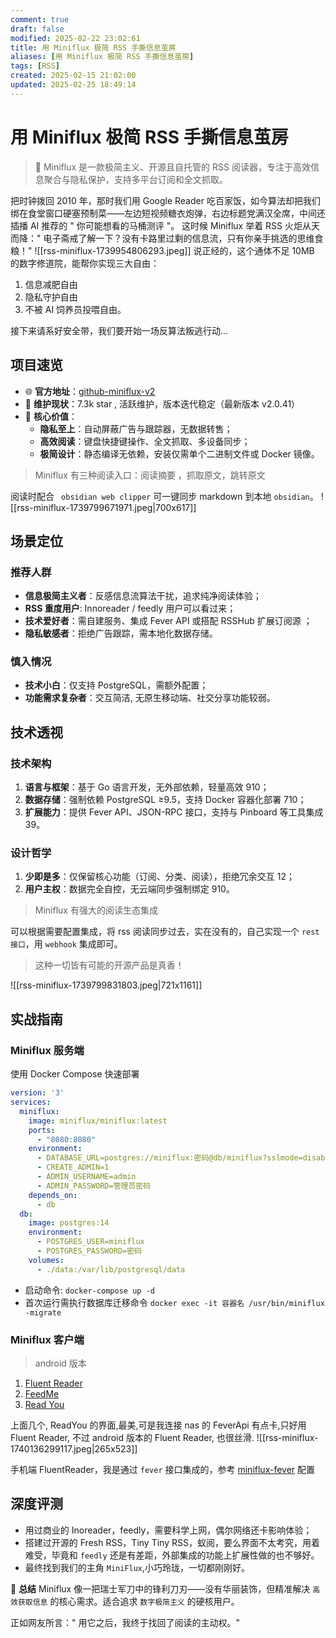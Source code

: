 ```yaml
---
comment: true
draft: false
modified: 2025-02-22 23:02:61
title: 用 Miniflux 极简 RSS 手撕信息茧房
aliases: [用 Miniflux 极简 RSS 手撕信息茧房]
tags: [RSS]
created: 2025-02-15 21:02:00
updated: 2025-02-25 18:49:14
---
```


# 用 Miniflux 极简 RSS 手撕信息茧房

> 🔖 Miniflux 是一款极简主义、开源且自托管的 RSS 阅读器，专注于高效信息聚合与隐私保护，支持多平台订阅和全文抓取。

把时钟拨回 2010 年，那时我们用 Google Reader 吃百家饭，如今算法却把我们绑在食堂窗口硬塞预制菜——左边短视频糖衣炮弹，右边标题党满汉全席，中间还插播 AI 推荐的 " 你可能想看的马桶测评 "。
这时候 Miniflux 举着 RSS 火炬从天而降：" 电子斋戒了解一下？没有卡路里过剩的信息流，只有你亲手挑选的思维食粮！"
![[rss-miniflux-1739954806293.jpeg]]
说正经的，这个通体不足 10MB 的数字修道院，能帮你实现三大自由：

1. 信息减肥自由
2. 隐私守护自由
3. 不被 AI 饲养员投喂自由。

接下来请系好安全带，我们要开始一场反算法叛逃行动…

## 项目速览

* 🌐 **官方地址**：[github-miniflux-v2](https://github.com/miniflux/v2) 
* 👨 **维护现状**：7.3k star , 活跃维护，版本迭代稳定（最新版本 v2.0.41）
* 📌 **核心价值**：
    * **隐私至上**：自动屏蔽广告与跟踪器，无数据转售；
    * **高效阅读**：键盘快捷键操作、全文抓取、多设备同步；
    * **极简设计**：静态编译无依赖，安装仅需单个二进制文件或 Docker 镜像。

> Miniflux 有三种阅读入口：阅读摘要 ，抓取原文，跳转原文

阅读时配合 ` obsidian web clipper` 可一键同步 markdown 到本地 `obsidian`。
![[rss-miniflux-1739799671971.jpeg|700x617]]

## 场景定位

### 推荐人群

* **信息极简主义者**：反感信息流算法干扰，追求纯净阅读体验；
* **RSS 重度用户**: Innoreader / feedly 用户可以看过来；
* **技术爱好者**：需自建服务、集成 Fever API 或搭配 RSSHub 扩展订阅源 ；
* **隐私敏感者**：拒绝广告跟踪，需本地化数据存储。

### 慎入情况

* **技术小白**：仅支持 PostgreSQL，需额外配置；
* **功能需求复杂者**：交互简洁, 无原生移动端、社交分享功能较弱。

## 技术透视

### 技术架构

1. **语言与框架**：基于 Go 语言开发，无外部依赖，轻量高效 910；
2. **数据存储**：强制依赖 PostgreSQL ≥9.5，支持 Docker 容器化部署 710；
3. **扩展能力**：提供 Fever API、JSON-RPC 接口，支持与 Pinboard 等工具集成 39。

### 设计哲学

1. **少即是多**：仅保留核心功能（订阅、分类、阅读），拒绝冗余交互 12；
2. **用户主权**：数据完全自控，无云端同步强制绑定 910。

> Miniflux 有强大的阅读生态集成

可以根据需要配置集成，将 rss 阅读同步过去，实在没有的，自己实现一个 `rest接口`，用 `webhook` 集成即可。

> 这种一切皆有可能的开源产品是真香！

![[rss-miniflux-1739799831803.jpeg|721x1161]]

## 实战指南

### Miniflux 服务端

使用 Docker Compose 快速部署

```yaml
version: '3'
services:
  miniflux:
    image: miniflux/miniflux:latest
    ports:
      - "8080:8080"
    environment:
      - DATABASE_URL=postgres://miniflux:密码@db/miniflux?sslmode=disable
      - CREATE_ADMIN=1
      - ADMIN_USERNAME=admin
      - ADMIN_PASSWORD=管理员密码
    depends_on:
      - db
  db:
    image: postgres:14
    environment:
      - POSTGRES_USER=miniflux
      - POSTGRES_PASSWORD=密码
    volumes:
      - ./data:/var/lib/postgresql/data
```

 * 启动命令: `docker-compose up -d`
 * 首次运行需执行数据库迁移命令 `docker exec -it 容器名 /usr/bin/miniflux -migrate`

### Miniflux 客户端

> android 版本

1. [Fluent Reader](https://github.com/yang991178/fluent-reader-lite)
2. [FeedMe](https://github.com/seazon/FeedMe)
3. [Read You](https://github.com/Ashinch/ReadYou)

上面几个, ReadYou 的界面,最美,可是我连接 nas 的 FeverApi 有点卡,只好用 Fluent Reader, 不过 android 版本的 Fluent Reader, 也很丝滑.
![[rss-miniflux-1740136299117.jpeg|265x523]]

手机端 FluentReader，我是通过 `fever` 接口集成的，参考 [miniflux-fever](https://miniflux.app/docs/fever.html) 配置

## 深度评测

* 用过商业的 Inoreader，feedly，需要科学上网，偶尔网络还卡影响体验；
* 搭建过开源的 Fresh RSS，Tiny Tiny RSS，蚁阅，要么界面不太考究，用着难受，毕竟和 `feedly` 还是有差距，外部集成的功能上扩展性做的也不够好。
* 最终找到我们的主角 `MiniFlux`,小巧玲珑，一切都刚刚好。

📌 **总结**
Miniflux 像一把瑞士军刀中的锋利刀刃——没有华丽装饰，但精准解决 `高效获取信息` 的核心需求。适合追求 `数字极简主义` 的硬核用户。

正如网友所言：" 用它之后，我终于找回了阅读的主动权。"
